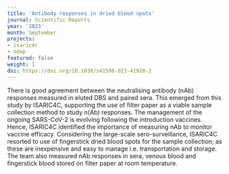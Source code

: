 ```yaml
---
title: 'Antibody responses in dried blood spots'
journal: Scientific Reports
year: '2023'
month: September
projects:
- isaric4c
- odap
featured: false
weight: 1
doi: https://doi.org/10.1038/s41598-023-41928-2
---
```

There is good agreement between the neutralising antibody (nAb) responses measured in eluted DBS and paired sera. This emerged from this study by ISARIC4C, supporting the use of filter paper as a viable sample collection method to study n(Ab) responses. 
The management of the ongoing SARS-CoV-2 is evolving following the introduction vaccines. Hence, ISARIC4C identified the importance of measuring nAb to monitor vaccine efficacy. Considering the large-scale sero-surveillance, ISARIC4C resorted to use of fingerstick dried blood spots for the sample collection; as these are inexpensive and easy to manage i.e. transportation and storage. The team also measured nAb responses in sera, venous blood and fingerstick blood stored on filter paper at room temperature.
